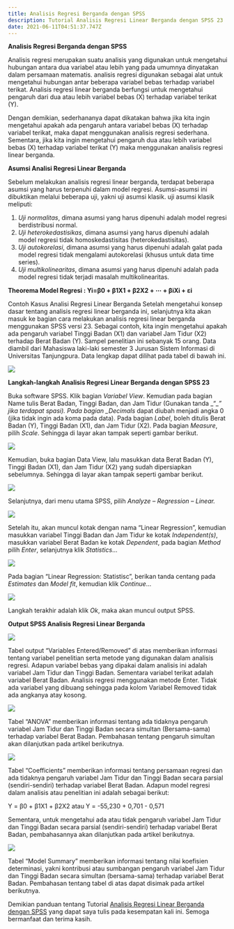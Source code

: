 ```yaml
---
title: Analisis Regresi Berganda dengan SPSS
description: Tutorial Analisis Regresi Linear Berganda dengan SPSS 23
date: 2021-06-11T04:51:37.747Z
---
```


**Analisis Regresi Berganda dengan SPSS**

Analisis regresi merupakan suatu analisis yang digunakan untuk mengetahui hubungan antara dua variabel atau lebih yang pada umumnya dinyatakan dalam persamaan matematis. analisis regresi digunakan sebagai alat untuk mengetahui hubungan antar beberapa variabel bebas terhadap variabel terikat. Analisis regresi linear berganda berfungsi untuk mengetahui pengaruh dari dua atau lebih variabel bebas (X) terhadap variabel terikat (Y).

Dengan demikian, sederhananya dapat dikatakan bahwa jika kita ingin mengetahui apakah ada pengaruh antara variabel bebas (X) terhadap variabel terikat, maka dapat menggunakan analisis regresi sederhana. Sementara, jika kita ingin mengetahui pengaruh dua atau lebih variabel bebas (X) terhadap variabel terikat (Y) maka menggunakan analisis regresi linear berganda.

**Asumsi Analisi Regresi Linear Berganda**

Sebelum melakukan analisis regresi linear berganda, terdapat beberapa asumsi yang harus terpenuhi dalam model regresi. Asumsi-asumsi ini dibuktikan melalui beberapa uji, yakni uji asumsi klasik. uji asumsi klasik meliputi:

1. _Uji normalitas_, dimana asumsi yang harus dipenuhi adalah model regresi berdistribusi normal.
2. _Uji heterokedastisikas_, dimana asumsi yang harus dipenuhi adalah model regresi tidak homoskedastisitas (heterokedastisitas).
3. _Uji autokorelasi_, dimana asumsi yang harus dipenuhi adalah galat pada model regresi tidak mengalami autokorelasi (khusus untuk data time series).
4. _Uji multikolinearitas_, dimana asumsi yang harus dipenuhi adalah pada model regresi tidak terjadi masalah multikolinearitas.

**Theorema Model Regresi : Yi=β0 + β1X1 + β2X2 + ⋯ + βiXi + εi**

Contoh Kasus Analisi Regresi Linear Berganda
Setelah mengetahui konsep dasar tentang analisis regresi linear berganda ini, selanjutnya kita akan masuk ke bagian cara melakukan analisis regresi linear berganda menggunakan SPSS versi 23. Sebagai contoh, kita ingin mengetahui apakah ada pengaruh variabel Tinggi Badan (X1) dan variabel Jam Tidur (X2) terhadap Berat Badan (Y). Sampel penelitian ini sebanyak 15 orang. Data diambil dari Mahasiswa laki-laki semester 3 Jurusan Sistem Informasi di Universitas Tanjungpura. Data lengkap dapat dilihat pada tabel di bawah ini.

![](assets/images/uploads/ss-8-.png)

**Langkah-langkah Analisis Regresi Linear Berganda dengan SPSS 23**

Buka software SPSS. Klik bagian _Variabel View_. Kemudian pada bagian Name tulis Berat Badan, Tinggi Badan, dan Jam Tidur (Gunakan tanda \_“\__” jika terdapat spasi). Pada bagian \_Decimals_ dapat diubah menjadi angka 0 (jika tidak ingin ada koma pada data). Pada bagian _Label_, boleh ditulis Berat Badan (Y), Tinggi Badan (X1), dan Jam Tidur (X2). Pada bagian _Measure_, pilih _Scale_. Sehingga di layar akan tampak seperti gambar berikut.

![](assets/images/uploads/ss-1-.png)

Kemudian, buka bagian Data View, lalu masukkan data Berat Badan (Y), Tinggi Badan (X1), dan Jam Tidur (X2) yang sudah dipersiapkan sebelumnya. Sehingga di layar akan tampak seperti gambar berikut.

![](assets/images/uploads/ss-2-.png)

Selanjutnya, dari menu utama SPSS, pilih _Analyze – Regression – Linear._

![](assets/images/uploads/ss-3-.png)

Setelah itu, akan muncul kotak dengan nama “Linear Regression”, kemudian masukkan variabel Tinggi Badan dan Jam Tidur ke kotak _Independent(s)_, masukkan variabel Berat Badan ke kotak _Dependent_, pada bagian _Method_ pilih _Enter_, selanjutnya klik _Statistics_…

![](assets/images/uploads/ss-4-.png)

Pada bagian “Linear Regression: Statistisc”, berikan tanda centang pada _Estimates_ dan _Model fit_, kemudian klik _Continue_…

![](assets/images/uploads/ss-5-.png)

Langkah terakhir adalah klik _Ok_, maka akan muncul output SPSS.

**Output SPSS Analisis Regresi Linear Berganda**

![](assets/images/uploads/ss-6-.png)

Tabel output “Variables Entered/Removed” di atas memberikan informasi tentang variabel penelitian serta metode yang digunakan dalam analisis regresi. Adapun variabel bebas yang dipakai dalam analisis ini adalah variabel Jam Tidur dan Tinggi Badan. Sementara variabel terikat adalah variabel Berat Badan. Analisis regresi menggunakan metode Enter. Tidak ada variabel yang dibuang sehingga pada kolom Variabel Removed tidak ada angkanya atay kosong.

![](assets/images/uploads/ss-7-.jpg)

Tabel “ANOVA” memberikan informasi tentang ada tidaknya pengaruh variabel Jam Tidur dan Tinggi Badan secara simultan (Bersama-sama) terhadap variabel Berat Badan. Pembahasan tentang pengaruh simultan akan dilanjutkan pada artikel berikutnya.

![](assets/images/uploads/ss-9-.png)

Tabel “Coefficients” memberikan informasi tentang persamaan regresi dan ada tidaknya pengaruh variabel Jam Tidur dan Tinggi Badan secara parsial (sendiri-sendiri) terhadap variabel Berat Badan. Adapun model regresi dalam analisis atau penelitian ini adalah sebagai berikut:

Y = β0 + β1X1 + β2X2 atau Y = -55,230 + 0,701 - 0,571

Sementara, untuk mengetahui ada atau tidak pengaruh variabel Jam Tidur dan Tinggi Badan secara parsial (sendiri-sendiri) terhadap variabel Berat Badan, pembahasannya akan dilanjutkan pada artikel berikutnya.

![](assets/images/uploads/ss-10-.png)

Tabel “Model Summary” memberikan informasi tentang nilai koefisien determinasi, yakni kontribusi atau sumbangan pengaruh variabel Jam Tidur dan Tinggi Badan secara simultan (bersama-sama) terhadap variabel Berat Badan. Pembahasan tentang tabel di atas dapat disimak pada artikel berikutnya.

Demikian panduan tentang Tutorial [Analisis Regresi Linear Berganda dengan SPSS](https://wafiqnurhaliza.netlify.app/posts/2021-06-10-wafiq-nurhaliza/) yang dapat saya tulis pada kesempatan kali ini. Semoga bermanfaat dan terima kasih.

